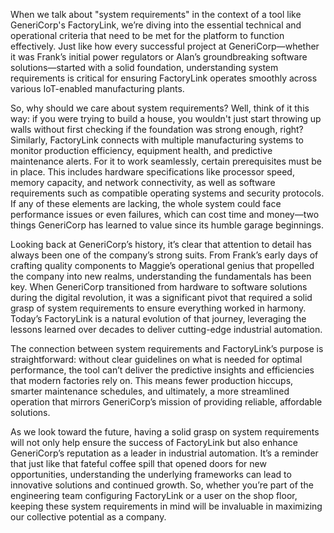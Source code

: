 When we talk about "system requirements" in the context of a tool like GeneriCorp's FactoryLink, we’re diving into the essential technical and operational criteria that need to be met for the platform to function effectively. Just like how every successful project at GeneriCorp—whether it was Frank’s initial power regulators or Alan’s groundbreaking software solutions—started with a solid foundation, understanding system requirements is critical for ensuring FactoryLink operates smoothly across various IoT-enabled manufacturing plants.

So, why should we care about system requirements? Well, think of it this way: if you were trying to build a house, you wouldn't just start throwing up walls without first checking if the foundation was strong enough, right? Similarly, FactoryLink connects with multiple manufacturing systems to monitor production efficiency, equipment health, and predictive maintenance alerts. For it to work seamlessly, certain prerequisites must be in place. This includes hardware specifications like processor speed, memory capacity, and network connectivity, as well as software requirements such as compatible operating systems and security protocols. If any of these elements are lacking, the whole system could face performance issues or even failures, which can cost time and money—two things GeneriCorp has learned to value since its humble garage beginnings.

Looking back at GeneriCorp’s history, it’s clear that attention to detail has always been one of the company’s strong suits. From Frank’s early days of crafting quality components to Maggie’s operational genius that propelled the company into new realms, understanding the fundamentals has been key. When GeneriCorp transitioned from hardware to software solutions during the digital revolution, it was a significant pivot that required a solid grasp of system requirements to ensure everything worked in harmony. Today’s FactoryLink is a natural evolution of that journey, leveraging the lessons learned over decades to deliver cutting-edge industrial automation.

The connection between system requirements and FactoryLink’s purpose is straightforward: without clear guidelines on what is needed for optimal performance, the tool can’t deliver the predictive insights and efficiencies that modern factories rely on. This means fewer production hiccups, smarter maintenance schedules, and ultimately, a more streamlined operation that mirrors GeneriCorp’s mission of providing reliable, affordable solutions. 

As we look toward the future, having a solid grasp on system requirements will not only help ensure the success of FactoryLink but also enhance GeneriCorp’s reputation as a leader in industrial automation. It’s a reminder that just like that fateful coffee spill that opened doors for new opportunities, understanding the underlying frameworks can lead to innovative solutions and continued growth. So, whether you’re part of the engineering team configuring FactoryLink or a user on the shop floor, keeping these system requirements in mind will be invaluable in maximizing our collective potential as a company.